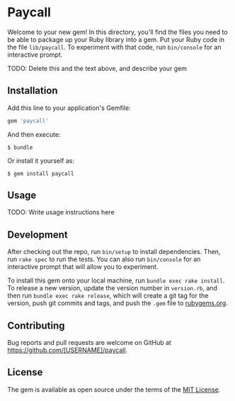 # Paycall

Welcome to your new gem! In this directory, you'll find the files you need to be able to package up your Ruby library into a gem. Put your Ruby code in the file `lib/paycall`. To experiment with that code, run `bin/console` for an interactive prompt.

TODO: Delete this and the text above, and describe your gem

## Installation

Add this line to your application's Gemfile:

```ruby
gem 'paycall'
```

And then execute:

    $ bundle

Or install it yourself as:

    $ gem install paycall

## Usage

TODO: Write usage instructions here

## Development

After checking out the repo, run `bin/setup` to install dependencies. Then, run `rake spec` to run the tests. You can also run `bin/console` for an interactive prompt that will allow you to experiment.

To install this gem onto your local machine, run `bundle exec rake install`. To release a new version, update the version number in `version.rb`, and then run `bundle exec rake release`, which will create a git tag for the version, push git commits and tags, and push the `.gem` file to [rubygems.org](https://rubygems.org).

## Contributing

Bug reports and pull requests are welcome on GitHub at https://github.com/[USERNAME]/paycall.

## License

The gem is available as open source under the terms of the [MIT License](https://opensource.org/licenses/MIT).
